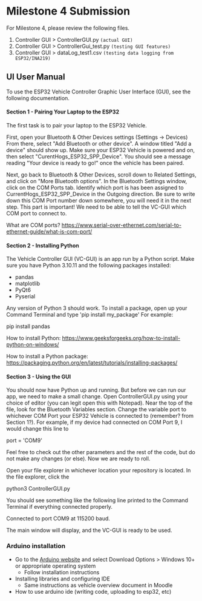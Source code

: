 # Milestone 4 Submission

For Milestone 4, please review the following files.


1. Controller GUI > ControllerGUI.py `(actual GUI)`
2. Controller GUI > ControllerGui_test.py `(testing GUI features)`
3. Controller GUI > dataLog_test1.csv `(testing data logging from ESP32/INA219)`



## UI User Manual
To use the ESP32 Vehicle Controller Graphic User Interface (GUI), see the following documentation.

#### Section 1 - Pairing Your Laptop to the ESP32

The first task is to pair your laptop to the ESP32 Vehicle.

First, open your Bluetooth & Other Devices settings (Settings -> Devices) From there, select "Add Bluetooth or other device". A window titled "Add a device" should show up. Make sure your ESP32 Vehicle is powered and on, then select "CurentHogs_ESP32_SPP_Device". You should see a message reading "Your device is ready to go!" once the vehicle has been paired.

Next, go back to Bluetooth & Other Devices, scroll down to Related Settings, and click on "More Bluetooth options". In the Bluetooth Settings window, click on the COM Ports tab. Identify which port is has been assigned to CurrentHogs_ESP32_SPP_Device in the Outgoing direction. Be sure to write down this COM Port number down somewhere, you will need it in the next step. This part is important! We need to be able to tell the VC-GUI which COM port to connect to. 

What are COM ports? https://www.serial-over-ethernet.com/serial-to-ethernet-guide/what-is-com-port/

#### Section 2 - Installing Python
The Vehicle Controller GUI (VC-GUI) is an app run by a Python script. Make sure you have Python 3.10.11 and the following packages installed:

- pandas
- matplotlib
- PyQt6
- Pyserial

Any version of Python 3 should work. To install a package, open up your Command Terminal and type 'pip install my_package' For example:

pip install pandas

How to install Python:
https://www.geeksforgeeks.org/how-to-install-python-on-windows/

How to install a Python package:
https://packaging.python.org/en/latest/tutorials/installing-packages/

#### Section 3 - Using the GUI
You should now have Python up and running. But before we can run our app, we need to make a small change. Open ControllerGUI.py using your choice of editor (you can legit open this with Notepad). Near the top of the file, look for the Bluetooth Variables section. Change the variable port to whichever COM Port your ESP32 Vehicle is connected to (remember? from Section 1?). For example, if my device had connected on COM Port 9, I would change this line to

port = 'COM9'

Feel free to check out the other parameters and the rest of the code, but do not make any changes (or else). Now we are ready to roll.

Open your file explorer in whichever location your repository is located. In the file explorer, click the 

python3 ControllerGUI.py

You should see something like the following line printed to the Command Terminal if everything connected properly.

Connected to port COM9 at 115200 baud.

The main window will display, and the VC-GUI is ready to be used.

### Arduino installation
-	Go to the [Arduino website](https://www.arduino.cc/en/software/) and select Download Options > Windows 10+ or appropriate operating system
    -	Follow installation instructions
-	Installing libraries and configuring IDE
	- Same instructions as vehicle overview document in Moodle
-	How to use arduino ide (writing code, uploading to esp32, etc)
